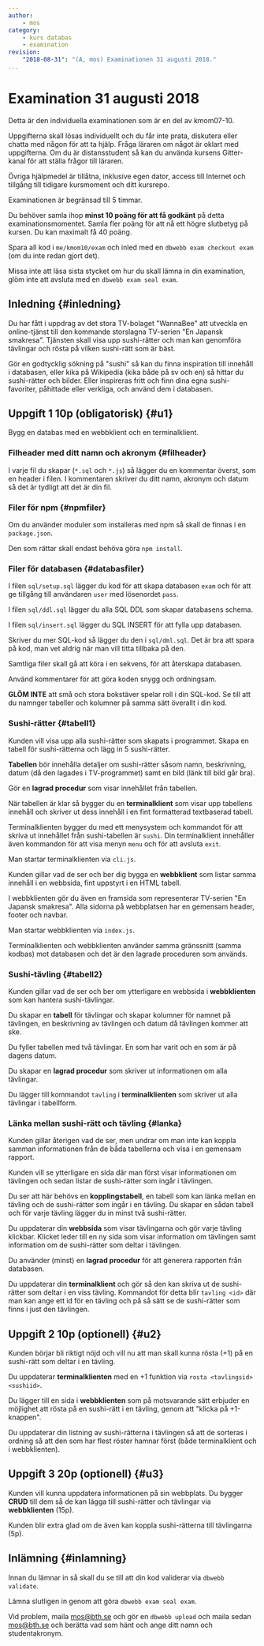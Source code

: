 ```yaml
---
author:
    - mos
category:
    - kurs databas
    - examination
revision:
    "2018-08-31": "(A, mos) Examinationen 31 augusti 2018."
...
```

Examination 31 augusti 2018
=======================================

Detta är den individuella examinationen som är en del av kmom07-10.

<!--
Du kan läsa detta dokumentet i webbläsaren via länken "[En Japansk smakresa](https://dbwebb.se/kurser/databas/examination/en-japansk-smakresa)"
-->

Uppgifterna skall lösas individuellt och du får inte prata, diskutera eller chatta med någon för att ta hjälp. Fråga läraren om något är oklart med uppgifterna. Om du är distansstudent så kan du använda kursens Gitter-kanal för att ställa frågor till läraren.

Övriga hjälpmedel är tillåtna, inklusive egen dator, access till Internet och tillgång till tidigare kursmoment och ditt kursrepo.

Examinationen är begränsad till 5 timmar. 

Du behöver samla ihop **minst 10 poäng för att få godkänt** på detta examinationsmomentet. Samla fler poäng för att nå ett högre slutbetyg på kursen. Du kan maximalt få 40 poäng.

<!--more-->


Spara all kod i `me/kmom10/exam` och inled med en `dbwebb exam checkout exam` (om du inte redan gjort det).

Missa inte att läsa sista stycket om hur du skall lämna in din examination, glöm inte att avsluta med en `dbwebb exam seal exam`.



Inledning {#inledning}
---------------------------------------

Du har fått i uppdrag av det stora TV-bolaget "WannaBee" att utveckla en online-tjänst till den kommande storslagna TV-serien "En Japansk smakresa". Tjänsten skall visa upp sushi-rätter och man kan genomföra tävlingar och rösta på vilken sushi-rätt som är bäst.

Gör en godtycklig sökning på "sushi" så kan du finna inspiration till innehåll i databasen, eller kika på Wikipedia (kika både på sv och en) så hittar du sushi-rätter och bilder. Eller inspireras fritt och finn dina egna sushi-favoriter, påhittade eller verkliga, och använd dem i databasen.



Uppgift 1 10p (obligatorisk) {#u1}
---------------------------------------

Bygg en databas med en webbklient och en terminalklient.



### Filheader med ditt namn och akronym {#filheader}

I varje fil du skapar (`*.sql` och `*.js`) så lägger du en kommentar överst, som en header i filen. I kommentaren skriver du ditt namn, akronym och datum så det är tydligt att det är din fil.



### Filer för npm {#npmfiler}

Om du använder moduler som installeras med npm så skall de finnas i en `package.json`.

Den som rättar skall endast behöva göra `npm install`.



### Filer för databasen {#databasfiler}

I filen `sql/setup.sql` lägger du kod för att skapa databasen `exam` och för att ge tillgång till användaren `user` med lösenordet `pass`.

I filen `sql/ddl.sql` lägger du alla SQL DDL som skapar databasens schema.

I filen `sql/insert.sql` lägger du SQL INSERT för att fylla upp databasen.

Skriver du mer SQL-kod så lägger du den i `sql/dml.sql`. Det är bra att spara på kod, man vet aldrig när man vill titta tillbaka på den.

Samtliga filer skall gå att köra i en sekvens, för att återskapa databasen.

Använd kommentarer för att göra koden snygg och ordningsam.

**GLÖM INTE** att små och stora bokstäver spelar roll i din SQL-kod. Se till att du namnger tabeller och kolumner på samma sätt överallt i din kod.



### Sushi-rätter {#tabell1}

Kunden vill visa upp alla sushi-rätter som skapats i programmet. Skapa en tabell för sushi-rätterna och lägg in 5 sushi-rätter. 

**Tabellen** bör innehålla detaljer om sushi-rätter såsom namn, beskrivning, datum (då den lagades i TV-programmet) samt en bild (länk till bild går bra).

Gör en **lagrad procedur** som visar innehållet från tabellen.

När tabellen är klar så bygger du en **terminalklient** som visar upp tabellens innehåll och skriver ut dess innehåll i en fint formatterad textbaserad tabell.

Terminalklienten bygger du med ett menysystem och kommandot för att skriva ut innehållet från sushi-tabellen är `sushi`. Din terminalklient innehåller även kommandon för att visa menyn `menu` och för att avsluta `exit`.

Man startar terminalklienten via `cli.js`.

Kunden gillar vad de ser och ber dig bygga en **webbklient** som listar samma innehåll i en webbsida, fint uppstyrt i en HTML tabell.

I webbklienten gör du även en framsida som representerar TV-serien "En Japansk smakresa". Alla sidorna på webbplatsen har en gemensam header, footer och navbar.

Man startar webbklienten via `index.js`.

Terminalklienten och webbklienten använder samma gränssnitt (samma kodbas) mot databasen och det är den lagrade proceduren som används.



### Sushi-tävling {#tabell2}

Kunden gillar vad de ser och ber om ytterligare en webbsida i **webbklienten** som kan hantera sushi-tävlingar.

Du skapar en **tabell** för tävlingar och skapar kolumner för namnet på tävlingen, en beskrivning av tävlingen och datum då tävlingen kommer att ske.

Du fyller tabellen med två tävlingar. En som har varit och en som är på dagens datum.

Du skapar en **lagrad procedur** som skriver ut informationen om alla tävlingar.

Du lägger till kommandot `tavling` i **terminalklienten** som skriver ut alla tävlingar i tabellform.



### Länka mellan sushi-rätt och tävling {#lanka}

Kunden gillar återigen vad de ser, men undrar om man inte kan koppla samman informationen från de båda tabellerna och visa i en gemensam rapport.

Kunden vill se ytterligare en sida där man först visar informationen om tävlingen och sedan listar de sushi-rätter som ingår i tävlingen.

Du ser att här behövs en **kopplingstabell**, en tabell som kan länka mellan en tävling och de sushi-rätter som ingår i en tävling. Du skapar en sådan tabell och för varje tävling lägger du in minst två sushi-rätter.

Du uppdaterar din **webbsida** som visar tävlingarna och gör varje tävling klickbar. Klicket leder till en ny sida som visar information om tävlingen samt information om de sushi-rätter som deltar i tävlingen.

Du använder (minst) en **lagrad procedur** för att generera rapporten från databasen.

Du uppdaterar din **terminalklient** och gör så den kan skriva ut de sushi-rätter som deltar i en viss tävling. Kommandot för detta blir `tavling <id>` där man kan ange ett id för en tävling och på så sätt se de sushi-rätter som finns i just den tävlingen.



Uppgift 2 10p (optionell) {#u2}
---------------------------------------

Kunden börjar bli riktigt nöjd och vill nu att man skall kunna rösta (+1) på en sushi-rätt som deltar i en tävling.

Du uppdaterar **terminalklienten** med en +1 funktion via `rosta <tavlingsid> <sushiid>`.

Du lägger till en sida i **webbklienten** som på motsvarande sätt erbjuder en möjlighet att rösta på en sushi-rätt i en tävling, genom att "klicka på +1-knappen".

Du uppdaterar din listning av sushi-rätterna i tävlingen så att de sorteras i ordning så att den som har flest röster hamnar först (både terminalklient och i webbklienten).



Uppgift 3 20p (optionell) {#u3}
---------------------------------------

Kunden vill kunna uppdatera informationen på sin webbplats. Du bygger **CRUD** till dem så de kan lägga till sushi-rätter och tävlingar via **webbklienten** (15p).

Kunden blir extra glad om de även kan koppla sushi-rätterna till tävlingarna (5p).



Inlämning {#inlamning}
---------------------------------------

Innan du lämnar in så skall du se till att din kod validerar via `dbwebb validate`.

Lämna slutligen in genom att göra `dbwebb exam seal exam`.

Vid problem, maila mos@bth.se och gör en `dbwebb upload` och maila sedan mos@bth.se och berätta vad som hänt och ange ditt namn och studentakronym.

